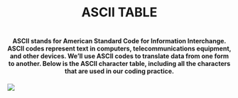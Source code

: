 <h1 align= "center">ASCII TABLE<h1/>

<h4 align= "center">ASCII stands for American Standard Code for Information Interchange. ASCII codes represent text in computers, telecommunications equipment, and other devices. We’ll use ASCII codes to translate data from one form to another. Below is the ASCII character table, including all the characters that are used in our coding practice.<h4/>

<img src="https://prepinsta.com/wp-content/uploads/2022/04/ASCII-Table.webp"/>

